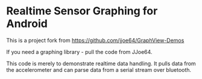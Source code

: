 Realtime Sensor Graphing for Android
====================================

This is a project fork from <a href="https://github.com/jjoe64/GraphView-Demos">https://github.com/jjoe64/GraphView-Demos</a>

If you need a graphing library - pull the code from JJoe64. 

This code is merely to demonstrate realtime data handling.  It pulls data from the accelerometer and can parse data from a serial stream over bluetooth.
